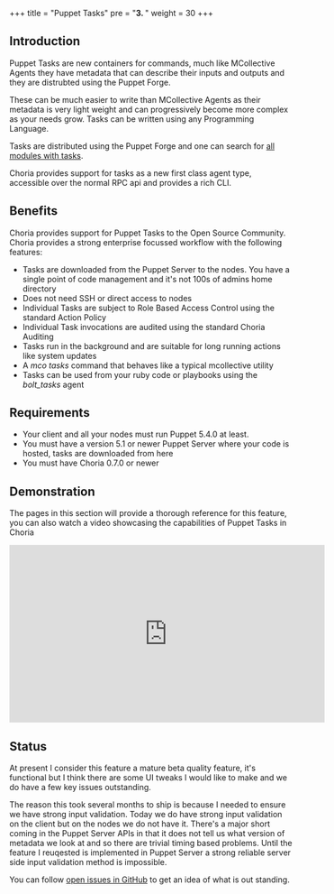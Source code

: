 +++
title = "Puppet Tasks"
pre = "<b>3. </b>"
weight = 30
+++

## Introduction

Puppet Tasks are new containers for commands, much like MCollective Agents they have metadata that can describe their inputs and outputs and they are distrubted using the Puppet Forge.

These can be much easier to write than MCollective Agents as their metadata is very light weight and can progressively become more complex as your needs grow.  Tasks can be written using any Programming Language.

Tasks are distributed using the Puppet Forge and one can search for [all modules with tasks](https://forge.puppet.com/modules?utf-8=%E2%9C%93&sort=rank&q=&endorsements=&with_tasks=yes).

Choria provides support for tasks as a new first class agent type, accessible over the normal RPC api and provides a rich CLI.

## Benefits

Choria provides support for Puppet Tasks to the Open Source Community.  Choria provides a strong enterprise focussed workflow with the following features:

  * Tasks are downloaded from the Puppet Server to the nodes. You have a single point of code management and it's not 100s of admins home directory
  * Does not need SSH or direct access to nodes
  * Individual Tasks are subject to Role Based Access Control using the standard Action Policy
  * Individual Task invocations are audited using the standard Choria Auditing
  * Tasks run in the background and are suitable for long running actions like system updates
  * A _mco tasks_ command that behaves like a typical mcollective utility
  * Tasks can be used from your ruby code or playbooks using the _bolt\_tasks_ agent

## Requirements

  * Your client and all your nodes must run Puppet 5.4.0 at least.
  * You must have a version 5.1 or newer Puppet Server where your code is hosted, tasks are downloaded from here
  * You must have Choria 0.7.0 or newer

## Demonstration

The pages in this section will provide a thorough reference for this feature, you can also watch a video showcasing the capabilities of Puppet Tasks in Choria

<iframe width="560" height="315" src="https://www.youtube.com/embed/LLyjPjZW7TE" frameborder="0" allow="autoplay; encrypted-media" allowfullscreen></iframe>

## Status

At present I consider this feature a mature beta quality feature, it's functional but I think there are some UI tweaks I would like to make and we do have a few key issues outstanding.

The reason this took several months to ship is because I needed to ensure we have strong input validation. Today we do have strong input validation on the client but on the
nodes we do not have it. There's a major short coming in the Puppet Server APIs in that it does not tell us what version of metadata we look at and so there are trivial
timing based problems. Until the feature I reuqested is implemented in Puppet Server a strong reliable server side input validation method is impossible.

You can follow [open issues in GitHub](https://github.com/choria-io/mcollective-choria/issues?q=is%3Aissue+is%3Aopen+label%3Atasks) to get an idea of what is out standing.
